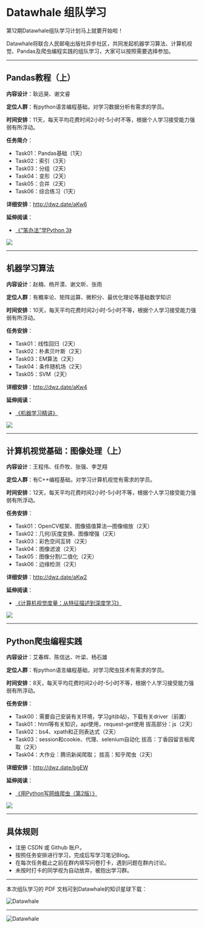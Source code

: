 # Datawhale 组队学习

第12期Datawhale组队学习计划马上就要开始啦！

Datawhale将联合人民邮电出版社异步社区，共同发起机器学习算法、计算机视觉、Pandas及爬虫编程实践的组队学习，大家可以按照需要选择参加。

---
## Pandas教程（上） 

**内容设计**：耿远昊、谢文睿

**定位人群**：有python语言编程基础，对学习数据分析有需求的学员。

**时间安排**：11天，每天平均花费时间2小时-5小时不等，根据个人学习接受能力强弱有所浮动。


**任务简介**：

- Task01：Pandas基础（1天）
- Task02：索引（3天）
- Task03：分组（2天）
- Task04：变形（2天）
- Task05：合并（2天）
- Task06：综合练习（1天）

**详细安排**：http://dwz.date/aKw6

**延伸阅读**：

- [《“笨办法”学Python 3》]( https://www.epubit.com/bookDetails?id=N92)


![](https://img-blog.csdnimg.cn/20200417183105433.jpg)

---
## 机器学习算法

**内容设计**：赵楠、杨开漠、谢文昕、张雨

**定位人群**：有概率论、矩阵运算、微积分、最优化理论等基础数学知识

**时间安排**：10天，每天平均花费时间2小时-5小时不等，根据个人学习接受能力强弱有所浮动。

**任务安排**：
- Task01：线性回归（2天）
- Task02：朴素贝叶斯（2天）
- Task03：EM算法（2天）
- Task04：条件随机场（2天）
- Task05：SVM（2天）


**详细安排**：http://dwz.date/aKw4

**延伸阅读**：

- [《机器学习精讲》](https://www.epubit.com/bookDetails?id=UB6ca56d535c5c5)

![](https://img-blog.csdnimg.cn/20200417183010450.jpg)



---
## 计算机视觉基础：图像处理（上）

**内容设计**：王程伟、任乔牧、张强、李芝翔

**定位人群**：有C++编程基础，对学习计算机视觉有需求的学员。

**时间安排**：12天，每天平均花费时间2小时-5小时不等，根据个人学习接受能力强弱有所浮动。


**任务安排**：
- Task01：OpenCV框架、图像插值算法—图像缩放（2天）
- Task02：几何/灰度变换、图像增强（2天）
- Task03：彩色空间互转（2天）
- Task04：图像滤波（2天）
- Task05：图像分割/二值化（2天）
- Task06：边缘检测（2天）


**详细安排**：http://dwz.date/aKw2

**延伸阅读**：

- [《计算机视觉度量：从特征描述到深度学习》](https://www.epubit.com/bookDetails?id=UB6c7836a28a498)

![](https://img-blog.csdnimg.cn/20200424113433615.jpg)


---
## Python爬虫编程实践

**内容设计**：艾春辉、陈信达、叶梁、杨石雄

**定位人群**：有python语言编程基础，对学习爬虫技术有需求的学员。

**时间安排**：8天，每天平均花费时间2小时-5小时不等，根据个人学习接受能力强弱有所浮动。


**任务安排**：
- Task00：需要自己安装有关环境，学习git(b站)，下载有关driver（前置）
- Task01：html等有关知识，api使用，request-get使用 拔高部分：js（2天）
- Task02：bs4、xpath和正则表达式（2天）
- Task03：session和cookie、代理、selenium自动化 拔高：丁香园留言板爬取（2天）
- Task04：大作业：腾讯新闻爬取； 拔高：知乎爬虫（2天）



**详细安排**：http://dwz.date/bgEW


**延伸阅读**：

- [《用Python写网络爬虫（第2版）》](https://www.epubit.com/bookDetails?id=N33225)

![](https://img-blog.csdnimg.cn/20200417183110177.jpg)

---
## 具体规则
- 注册 CSDN 或 Github 账户。
- 按照任务安排进行学习，完成后写学习笔记Blog。
- 在每次任务截止之前在群内填写问卷打卡，遇到问题在群内讨论。
- 未按时打卡的同学视为自动放弃，被抱出学习群。

---
本次组队学习的 PDF 文档可到Datawhale的知识星球下载：

![Datawhale](https://img-blog.csdnimg.cn/2020072621074658.png)


---
![Datawhale](https://img-blog.csdnimg.cn/20200726211045814.png)